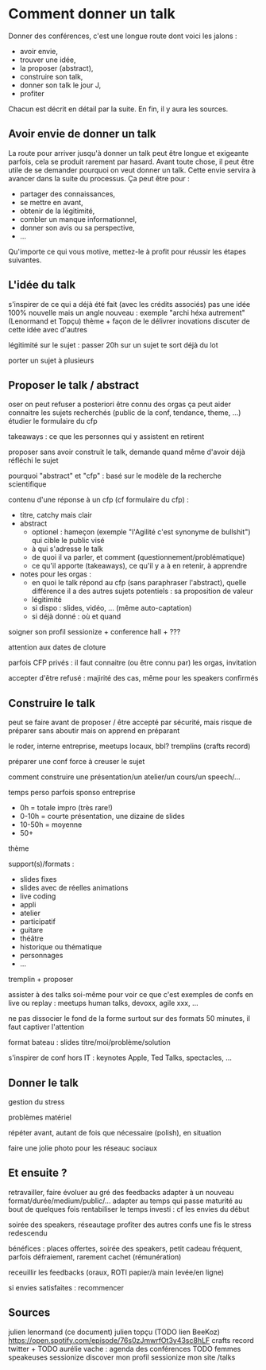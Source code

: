 # Comment donner un talk

Donner des conférences, c'est une longue route dont voici les jalons :

* avoir envie,
* trouver une idée,
* la proposer (abstract),
* construire son talk,
* donner son talk le jour J,
* profiter

Chacun est décrit en détail par la suite. En fin, il y aura les sources.

## Avoir envie de donner un talk

La route pour arriver jusqu'à donner un talk peut être longue et exigeante parfois, cela se produit rarement par hasard. Avant toute chose, il peut être utile de se demander pourquoi on veut donner un talk. Cette envie servira à avancer dans la suite du processus.
Ça peut être pour :

* partager des connaissances,
* se mettre en avant,
* obtenir de la légitimité,
* combler un manque informationnel,
* donner son avis ou sa perspective,
* ...

Qu'importe ce qui vous motive, mettez-le à profit pour réussir les étapes suivantes.

## L'idée du talk

s'inspirer de ce qui a déjà été fait (avec les crédits associés)
pas une idée 100% nouvelle mais un angle nouveau : exemple "archi héxa autrement" (Lenormand et Topçu)
thème + façon de le délivrer
inovations
discuter de cette idée avec d'autres

légitimité sur le sujet : passer 20h sur un sujet te sort déjà du lot

porter un sujet à plusieurs

## Proposer le talk / abstract

oser
on peut refuser a posteriori
être connu des orgas ça peut aider
connaitre les sujets recherchés (public de la conf, tendance, theme, ...)
étudier le formulaire du cfp

takeaways : ce que les personnes qui y assistent en retirent

proposer sans avoir construit le talk, demande quand même d'avoir déjà réfléchi le sujet

pourquoi "abstract" et "cfp" : basé sur le modèle de la recherche scientifique

contenu d'une réponse à un cfp (cf formulaire du cfp) :
- titre, catchy mais clair
- abstract
  - optionel : hameçon (exemple "l'Agilité c'est synonyme de bullshit") qui cible le public visé
  - à qui s'adresse le talk
  - de quoi il va parler, et comment (questionnement/problématique)
  - ce qu'il apporte (takeaways), ce qu'il y a à en retenir, à apprendre
- notes pour les orgas :
  - en quoi le talk répond au cfp (sans paraphraser l'abstract), quelle différence il a des autres sujets potentiels : sa proposition de valeur
  - légitimité
  - si dispo : slides, vidéo, ... (même auto-captation)
  - si déjà donné : où et quand

soigner son profil sessionize + conference hall + ???

attention aux dates de cloture

parfois CFP privés : il faut connaitre (ou être connu par) les orgas, invitation

accepter d'être refusé : majirité des cas, même pour les speakers confirmés

## Construire le talk

peut se faire avant de proposer / être accepté par sécurité, mais risque de préparer sans aboutir
mais on apprend en préparant

le roder, interne entreprise, meetups locaux, bbl?
tremplins (crafts record)

préparer une conf force à creuser le sujet

comment construire une présentation/un atelier/un cours/un speech/...

temps perso
parfois sponso entreprise
- 0h = totale impro (très rare!)
- 0-10h = courte présentation, une dizaine de slides
- 10-50h = moyenne
- 50+

thème

support(s)/formats :
- slides fixes
- slides avec de réelles animations
- live coding
- appli
- atelier
- participatif
- guitare
- théâtre
- historique ou thématique
- personnages
- ...

tremplin + proposer

assister à des talks soi-même pour voir ce que c'est
exemples de confs en live ou replay : meetups human talks, devoxx, agile xxx, ...

ne pas dissocier le fond de la forme
surtout sur des formats 50 minutes, il faut captiver l'attention

format bateau : slides titre/moi/problème/solution

s'inspirer de conf hors IT : keynotes Apple, Ted Talks, spectacles, ...

## Donner le talk

gestion du stress

problèmes matériel

répéter avant, autant de fois que nécessaire (polish), en situation

faire une jolie photo pour les réseauc sociaux

## Et ensuite ?

retravailler, faire évoluer au gré des feedbacks
adapter à un nouveau format/durée/medium/public/...
adapter au temps qui passe
maturité au bout de quelques fois
rentabiliser le temps investi : cf les envies du début

soirée des speakers, réseautage
profiter des autres confs une fis le stress redescendu

bénéfices : places offertes, soirée des speakers, petit cadeau fréquent, parfois défraiement, rarement cachet (rémunération)

receuillir les feedbacks (oraux, ROTI papier/à main levée/en ligne)

si envies satisfaites : recommencer

## Sources

julien lenormand (ce document)
julien topçu (TODO lien BeeKoz) https://open.spotify.com/episode/76s0zJmwrfOt3y43sc8hLF
crafts record twitter + TODO
aurélie vache : agenda des conférences
TODO femmes speakeuses
sessionize discover
mon profil sessionize
mon site /talks
